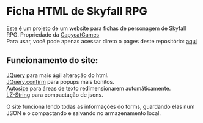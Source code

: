 # Ficha HTML de Skyfall RPG

Este é um projeto de um website para fichas de personagem de Skyfall RPG. Propriedade da [CapycatGames](https://capycat.games/)  
Para usar, você pode apenas acessar direto o pages deste repositório: [aqui](https://maml8.github.io/Ficha-Skyfall/)

## Funcionamento do site:
[JQuery](https://jquery.com/) para mais ágil alteração do html.  
[JQuery.confirm](https://craftpip.github.io/jquery-confirm/) para popups mais bonitos.  
[Autosize](https://www.jacklmoore.com/autosize/) para áreas de texto redimensionarem automáticamente.  
[LZ-String](https://www.npmjs.com/package/lz-string) para compactação de jsons.

O site funciona lendo todas as informações do forms, guardando elas num JSON e o compactando e salvando no armazenamento local.
